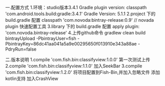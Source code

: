 一.配置方式
1.环境：studio版本3.4.1
        Gradle plugin version: classpath 'com.android.tools.build:gradle:3.4.1'
        Gradle Version: 5.1.1
2.project 下的 build.gradle 配置
  classpath 'com.novoda:bintray-release:0.9'    // novada plugin 快速配置工具
3.library 下的 build.gradle 配置
  apply plugin: 'com.novoda.bintray-release'
4.上传github命令
 gradlew clean build bintrayUpload -PbintrayUser=fish -PbintrayKey=86dc41aa041a5a9e00295650f013910e343a88ae -PdryRun=false

二.版本说明
1.compile 'com.fish.bin:classifyview:1.0.0'
  第一次测试上传
2.compile 'com.fish.bin:classifyview:1.1.0'
  加入SeekBar
3.compile 'com.fish.bin:classifyview:1.2.0'
  将项目配置到Fish-Bin,并加入忽略文件
  添加kotlin支持
  加入CrashView
